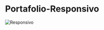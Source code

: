 # Portafolio-Responsivo 


![Responsivo](https://github.com/user-attachments/assets/b253ee14-aa71-4d38-9a54-c7397f463c30)


